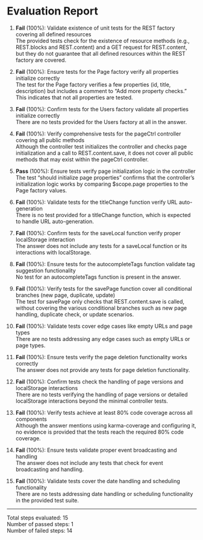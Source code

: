 # Evaluation Report

1. **Fail** (100%): Validate existence of unit tests for the REST factory covering all defined resources  
   The provided tests check for the existence of resource methods (e.g., REST.blocks and REST.content) and a GET request for REST.content, but they do not guarantee that all defined resources within the REST factory are covered.

2. **Fail** (100%): Ensure tests for the Page factory verify all properties initialize correctly  
   The test for the Page factory verifies a few properties (id, title, description) but includes a comment to “Add more property checks.” This indicates that not all properties are tested.

3. **Fail** (100%): Confirm tests for the Users factory validate all properties initialize correctly  
   There are no tests provided for the Users factory at all in the answer.

4. **Fail** (100%): Verify comprehensive tests for the pageCtrl controller covering all public methods  
   Although the controller test initializes the controller and checks page initialization and a call to REST.content.save, it does not cover all public methods that may exist within the pageCtrl controller.

5. **Pass** (100%): Ensure tests verify page initialization logic in the controller  
   The test “should initialize page properties” confirms that the controller’s initialization logic works by comparing $scope.page properties to the Page factory values.

6. **Fail** (100%): Validate tests for the titleChange function verify URL auto-generation  
   There is no test provided for a titleChange function, which is expected to handle URL auto-generation.

7. **Fail** (100%): Confirm tests for the saveLocal function verify proper localStorage interaction  
   The answer does not include any tests for a saveLocal function or its interactions with localStorage.

8. **Fail** (100%): Ensure tests for the autocompleteTags function validate tag suggestion functionality  
   No test for an autocompleteTags function is present in the answer.

9. **Fail** (100%): Verify tests for the savePage function cover all conditional branches (new page, duplicate, update)  
   The test for savePage only checks that REST.content.save is called, without covering the various conditional branches such as new page handling, duplicate check, or update scenarios.

10. **Fail** (100%): Validate tests cover edge cases like empty URLs and page types  
    There are no tests addressing any edge cases such as empty URLs or page types.

11. **Fail** (100%): Ensure tests verify the page deletion functionality works correctly  
    The answer does not provide any tests for page deletion functionality.

12. **Fail** (100%): Confirm tests check the handling of page versions and localStorage interactions  
    There are no tests verifying the handling of page versions or detailed localStorage interactions beyond the minimal controller tests.

13. **Fail** (100%): Verify tests achieve at least 80% code coverage across all components  
    Although the answer mentions using karma-coverage and configuring it, no evidence is provided that the tests reach the required 80% code coverage.

14. **Fail** (100%): Ensure tests validate proper event broadcasting and handling  
    The answer does not include any tests that check for event broadcasting and handling.

15. **Fail** (100%): Validate tests cover the date handling and scheduling functionality  
    There are no tests addressing date handling or scheduling functionality in the provided test suite.

---

Total steps evaluated: 15  
Number of passed steps: 1  
Number of failed steps: 14